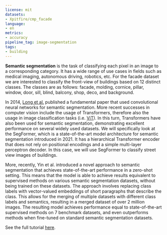 ```yaml
---
license: mit
datasets:
- Xpitfire/cmp_facade
language:
- en
metrics:
- accuracy
pipeline_tag: image-segmentation
tags:
- building
---
```


**Semantic segmentation** is the task of classifying each pixel in an image to a corresponding category. It has a wide range of use cases in fields such as medical imaging, autonomous driving, robotics, etc. For the facade dataset we are interested to classify the front-view of buildings based on 12 distinct classes. The classes are as follows: facade, molding, cornice, pillar, window, door, sill, blind, balcony, shop, deco, and background. 

In 2014, [Long et al.](https://arxiv.org/abs/1411.4038) published a fundamental paper that used convolutional neural networks for semantic segmentation. More recent successes in computer vision include the usage of Transformers, therefore also the usage in image classification tasks (i.e. [ViT](https://huggingface.co/blog/fine-tune-vit)). In this turn, Transformers have also been used for semantic segmentation, demonstrating excellent performance on several widely used datasets. We will specifically look at the SegFormer, which is a state-of-the-art model architecture for semantic segmentation introduced in 2021. It has a hierarchical Transformer encoder that does not rely on positional encodings and a simple multi-layer perceptron decoder.  In this case, we will use SegFormer to classify street view images of buildings.

More, recently, Yin et al. introduced a novel approach to semantic segmentation that achieves state-of-the-art performance in a zero-shot setting. This means that the model is able to achieve results equivalent to supervised methods on various semantic segmentation datasets, without being trained on these datasets. The approach involves replacing class labels with vector-valued embeddings of short paragraphs that describe the class. This allows for the merging of multiple datasets with different class labels and semantics, resulting in a merged dataset of over 2 million images. The resulting model achieves performance equal to state-of-the-art supervised methods on 7 benchmark datasets, and even outperforms methods when fine-tuned on standard semantic segmentation datasets. 

See the full tutorial [here](https://github.com/Xpitfire/SSIW).
